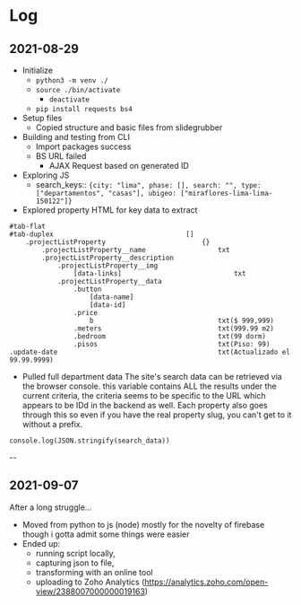# Log

## 2021-08-29

- Initialize
    + `python3 -m venv ./`
    + `source ./bin/activate`
        * `deactivate`
    + `pip install requests bs4`
- Setup files
    + Copied structure and basic files from slidegrubber
- Building and testing from CLI
    - Import packages                           success
    - BS URL                                    failed
        * AJAX Request based on generated ID
- Exploring JS
    + search_keys:: `{city: "lima", phase: [], search: "", type: ["departamentos", "casas"], ubigeo: ["miraflores-lima-lima-150122"]}`
- Explored property HTML for key data to extract
```
#tab-flat
#tab-duplex                                 []
    .projectListProperty                        {}
        .projectListProperty__name                  txt
        .projectListProperty__description
            .projectListProperty__img
                [data-links]                            txt
            .projectListProperty__data
                .button
                    [data-name]
                    [data-id]
                .price
                    b                               txt($ 999,999)
                .meters                             txt(999.99 m2)
                .bedroom                            txt(99 dorm)
                .pisos                              txt(Piso: 99)
.update-date                                        txt(Actualizado el 99.99.9999)

```
- Pulled full department data
The site's search data can be retrieved via the browser console. this variable contains ALL the results under the current criteria, the criteria seems to be specific to the URL which appears to be IDd in the backend as well. Each property also goes through this so even if you have the real property slug, you can't get to it without a prefix.
```
console.log(JSON.stringify(search_data))
```

--
## 2021-09-07
After a long struggle...
- Moved from python to js (node) mostly for the novelty of firebase though i gotta admit some things were easier
- Ended up:
    - running script locally,
    - capturing json to file,
    - transforming with an online tool
    - uploading to Zoho Analytics (https://analytics.zoho.com/open-view/2388007000000019163)
